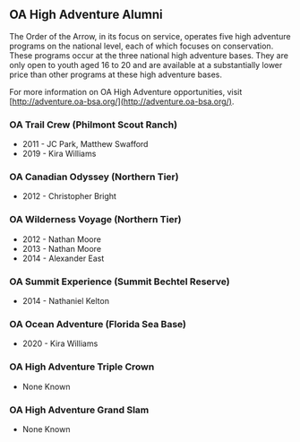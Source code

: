 ## OA High Adventure Alumni

The Order of the Arrow, in its focus on service, operates five high adventure programs on the national level, each of which focuses on conservation. These programs occur at the three national high adventure bases. They are only open to youth aged 16 to 20 and are available at a substantially lower price than other programs at these high adventure bases.

For more information on OA High Adventure opportunities, visit [http://adventure.oa-bsa.org/](http://adventure.oa-bsa.org/).

### OA Trail Crew (Philmont Scout Ranch)
* 2011 - JC Park, Matthew Swafford
* 2019 - Kira Williams

### OA Canadian Odyssey (Northern Tier)
* 2012 - Christopher Bright

### OA Wilderness Voyage (Northern Tier)
* 2012 - Nathan Moore
* 2013 - Nathan Moore
* 2014 - Alexander East

### OA Summit Experience (Summit Bechtel Reserve)
* 2014 - Nathaniel Kelton

### OA Ocean Adventure (Florida Sea Base)
* 2020 - Kira Williams

### OA High Adventure Triple Crown
* None Known

### OA High Adventure Grand Slam
* None Known
